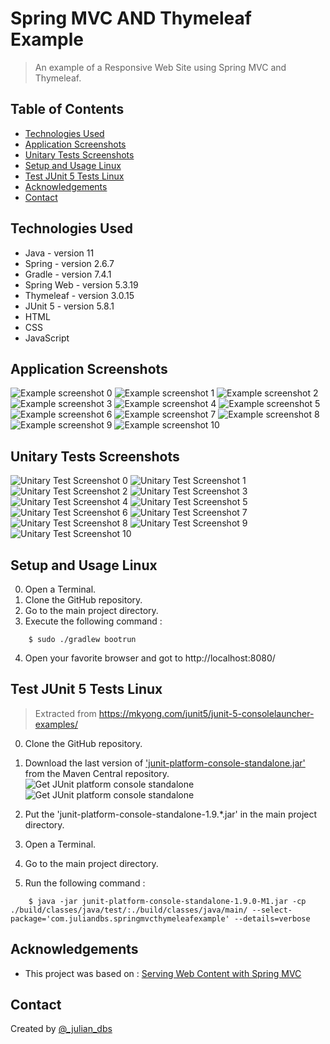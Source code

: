 # Spring MVC AND Thymeleaf Example
> An example of a Responsive Web Site using Spring MVC and Thymeleaf.

## Table of Contents
* [Technologies Used](#technologies-used)
* [Application Screenshots](#application-screenshots)
* [Unitary Tests Screenshots](#unitary-test-screenshots)
* [Setup and Usage Linux](#setup-and-usage-linux)
* [Test JUnit 5 Tests Linux](#test-junit-5-tests-linux)
* [Acknowledgements](#acknowledgements)
* [Contact](#contact)


## Technologies Used
- Java - version 11
- Spring - version 2.6.7
- Gradle - version 7.4.1
- Spring Web - version 5.3.19
- Thymeleaf - version 3.0.15
- JUnit 5 - version 5.8.1
- HTML
- CSS
- JavaScript


## Application Screenshots
![Example screenshot 0](./README_IMG/app_image_00.jpg)
![Example screenshot 1](./README_IMG/app_image_01.jpg)
![Example screenshot 2](./README_IMG/app_image_02.jpg)
![Example screenshot 3](./README_IMG/app_image_03.jpg)
![Example screenshot 4](./README_IMG/app_image_04.jpg)
![Example screenshot 5](./README_IMG/app_image_05.jpg)
![Example screenshot 6](./README_IMG/app_image_06.jpg)
![Example screenshot 7](./README_IMG/app_image_07.jpg)
![Example screenshot 8](./README_IMG/app_image_08.jpg)
![Example screenshot 9](./README_IMG/app_image_09.jpg)
![Example screenshot 10](./README_IMG/app_image_10.jpg)

## Unitary Tests Screenshots
![Unitary Test Screenshot 0](./README_IMG/test_app_00.jpg)
![Unitary Test Screenshot 1](./README_IMG/test_app_01.jpg)
![Unitary Test Screenshot 2](./README_IMG/test_app_02.jpg)
![Unitary Test Screenshot 3](./README_IMG/test_app_03.jpg)
![Unitary Test Screenshot 4](./README_IMG/test_app_04.jpg)
![Unitary Test Screenshot 5](./README_IMG/test_app_05.jpg)
![Unitary Test Screenshot 6](./README_IMG/test_app_06.jpg)
![Unitary Test Screenshot 7](./README_IMG/test_app_07.jpg)
![Unitary Test Screenshot 8](./README_IMG/test_app_08.jpg)
![Unitary Test Screenshot 9](./README_IMG/test_app_09.jpg)
![Unitary Test Screenshot 10](./README_IMG/test_app_10.jpg)


## Setup and Usage Linux

0. Open a Terminal.
1. Clone the GitHub repository.
2. Go to the main project directory.
3. Execute the following command :
```
	$ sudo ./gradlew bootrun 
```
4. Open your favorite browser and got to http://localhost:8080/

## Test JUnit 5 Tests Linux
> Extracted from https://mkyong.com/junit5/junit-5-consolelauncher-examples/

0. Clone the GitHub repository.
1. Download the last version of ['junit-platform-console-standalone.jar'](https://repo1.maven.org/maven2/org/junit/platform/junit-platform-console-standalone/) from the Maven Central repository.
![Get JUnit platform console standalone](./README_IMG/get_junit_platform_console_standalone_0.jpg)
![Get JUnit platform console standalone](./README_IMG/get_junit_platform_console_standalone_1.jpg)

2. Put the 'junit-platform-console-standalone-1.9.*.jar' in the main project directory.

3. Open a Terminal.
4. Go to the main project directory.
5. Run the following command :

```
	$ java -jar junit-platform-console-standalone-1.9.0-M1.jar -cp ./build/classes/java/test/:./build/classes/java/main/ --select-package='com.juliandbs.springmvcthymeleafexample' --details=verbose
```


## Acknowledgements
- This project was based on : [Serving Web Content with Spring MVC](https://spring.io/guides/gs/serving-web-content/)


## Contact
Created by [@_julian_dbs](https://twitter.com/_julian_dbs)